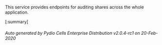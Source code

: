 






This service provides endpoints for auditing shares across the whole application.

[:summary]

###### Auto generated by Pydio Cells Enterprise Distribution v2.0.4-rc1 on 20-Feb-2020
